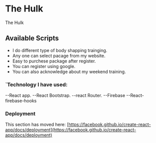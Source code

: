 # The Hulk

The Hulk

## Available Scripts

* I do different type of body shapping trainging.
* Any one can select pacage from my website.
* Easy to purchese package after register.
* You can register using google.
* You can also acknowledge about my weekend training.

### `Technology I have used:
--React app.
--React Bootstrap.
--react Router.
--Firebase
--React-firebase-hooks




### Deployment

This section has moved here: [https://facebook.github.io/create-react-app/docs/deployment](https://facebook.github.io/create-react-app/docs/deployment)
